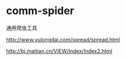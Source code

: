 # comm-spider
通用爬虫工具

http://www.yulongdai.com/spread/spread.html

http://bj.maitian.cn/VIEW/Index/Index2.html
